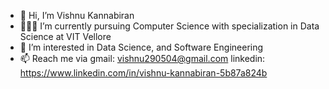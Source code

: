- 👋 Hi, I’m Vishnu Kannabiran
- 🧑🏼‍💻 I’m currently pursuing Computer Science with specialization in Data Science at VIT Vellore
- 👀 I’m interested in Data Science, and Software Engineering
- 📫 Reach me via
        gmail: vishnu290504@gmail.com
        linkedin: https://www.linkedin.com/in/vishnu-kannabiran-5b87a824b
